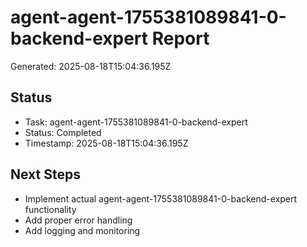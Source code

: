 # agent-agent-1755381089841-0-backend-expert Report

Generated: 2025-08-18T15:04:36.195Z

## Status
- Task: agent-agent-1755381089841-0-backend-expert
- Status: Completed
- Timestamp: 2025-08-18T15:04:36.195Z

## Next Steps
- Implement actual agent-agent-1755381089841-0-backend-expert functionality
- Add proper error handling
- Add logging and monitoring
